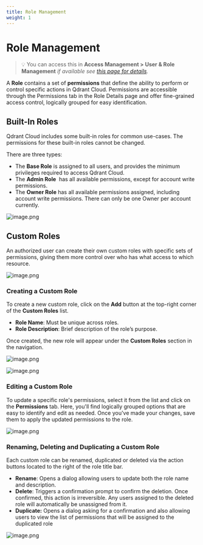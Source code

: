 ```yaml
---
title: Role Management
weight: 1
---
```


# Role Management



> 💡 You can access this in **Access Management > User & Role Management** *if available see [this page for details](/documentation/cloud-rbac/).*


A **Role** contains a set of **permissions** that define the ability to perform or control specific actions in Qdrant Cloud. Permissions are accessible through the Permissions tab in the Role Details page and offer fine-grained access control, logically grouped for easy identification.


## Built-In Roles

Qdrant Cloud includes some built-in roles for common use-cases. The permissions for these built-in roles cannot be changed.

There are three types: 

- The **Base Role** is assigned to all users, and provides the minimum privileges required to access Qdrant Cloud.
- The **Admin Role**  has all available permissions, except for account write permissions.
- The **Owner Role** has all available permissions assigned, including account write permissions. There can only be one Owner per account currently.

![image.png](/documentation/cloud/role-based-access-control/built-in-roles.png)

## Custom Roles

An authorized user can create their own custom roles with specific sets of permissions, giving them more control over who has what access to which resource.

![image.png](/documentation/cloud/role-based-access-control/custom-roles.png)

### Creating a Custom Role

To create a new custom role, click on the **Add** button at the top-right corner of the **Custom Roles** list.

- **Role Name**: Must be unique across roles.
- **Role Description**: Brief description of the role’s purpose.

Once created, the new role will appear under the **Custom Roles** section in the navigation.

![image.png](/documentation/cloud/role-based-access-control/create-custom-role.png)

![image.png](/documentation/cloud/role-based-access-control/create-new-role.png)

### Editing a Custom Role

To update a specific role's permissions, select it from the list and click on the **Permissions** tab. Here, you'll find logically grouped options that are easy to identify and edit as needed. Once you've made your changes, save them to apply the updated permissions to the role.

![image.png](/documentation/cloud/role-based-access-control/update-permission.png)

### Renaming, Deleting and Duplicating a Custom Role

Each custom role can be renamed, duplicated or deleted via the action buttons located to the right of the role title bar.

- **Rename**: Opens a dialog allowing users to update both the role name and description.
- **Delete**: Triggers a confirmation prompt to confirm the deletion. Once confirmed, this action is irreversible. Any users assigned to the deleted role will automatically be unassigned from it.
- **Duplicate:** Opens a dialog asking for a confirmation and also allowing users to view the list of permissions that will be assigned to the duplicated role

![image.png](/documentation/cloud/role-based-access-control/role-actions.png)
